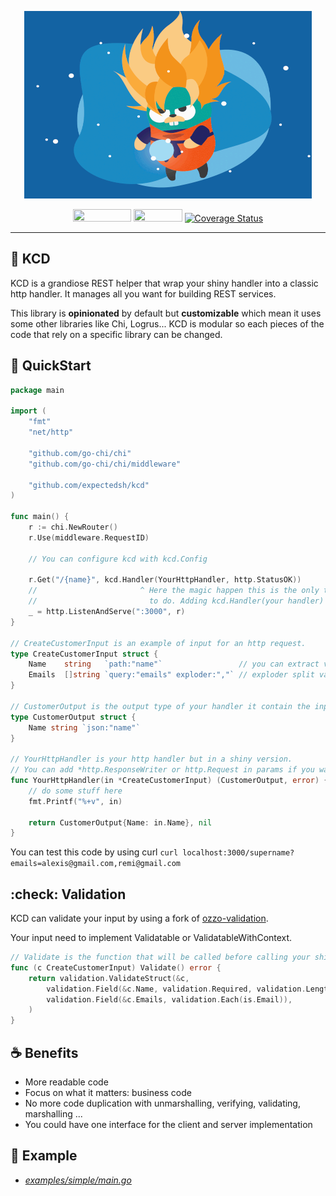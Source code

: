 <p align="center">
	<img width="460" height="300" src="./.github/golang-ss.gif">
</p>
<p align="center">
	<a href="https://github.com/expectedsh/kcd/actions">
		<img width="93" height="20" src="https://github.com/expectedsh/kcd/workflows/Go/badge.svg"></a>
	<a href="https://goreportcard.com/report/github.com/expectedsh/kcd">
		<img width="78" height="20" src="https://goreportcard.com/badge/github.com/expectedsh/kcd"></a>
	<a href='https://coveralls.io/github/expectedsh/kcd'>
		<img src='https://coveralls.io/repos/github/expectedsh/kcd/badge.svg' alt='Coverage Status' /></a>
</p>

------

## :stars: KCD 

KCD is a grandiose REST helper that wrap your shiny handler into a classic http handler. 
It manages all you want for building REST services.

This library is **opinionated** by default but **customizable** which mean it uses some other libraries like Chi, Logrus...
KCD is modular so each pieces of the code that rely on a specific library can be changed. 

## :rocket: QuickStart

```go
package main

import (
	"fmt"
	"net/http"

	"github.com/go-chi/chi"
	"github.com/go-chi/chi/middleware"

	"github.com/expectedsh/kcd"
)

func main() {
	r := chi.NewRouter()
	r.Use(middleware.RequestID)

	// You can configure kcd with kcd.Config

	r.Get("/{name}", kcd.Handler(YourHttpHandler, http.StatusOK))
	//                       ^ Here the magic happen this is the only thing you need
	//                         to do. Adding kcd.Handler(your handler)
	_ = http.ListenAndServe(":3000", r)
}

// CreateCustomerInput is an example of input for an http request.
type CreateCustomerInput struct {
	Name    string   `path:"name"`                 // you can extract value from: 'path', 'query', 'header', 'ctx'
	Emails  []string `query:"emails" exploder:","` // exploder split value with the char specified
}

// CustomerOutput is the output type of your handler it contain the input for simplicity.
type CustomerOutput struct {
	Name string `json:"name"`
}

// YourHttpHandler is your http handler but in a shiny version.
// You can add *http.ResponseWriter or http.Request in params if you want.
func YourHttpHandler(in *CreateCustomerInput) (CustomerOutput, error) {
	// do some stuff here
	fmt.Printf("%+v", in)

	return CustomerOutput{Name: in.Name}, nil
}
```

You can test this code by using curl `curl localhost:3000/supername?emails=alexis@gmail.com,remi@gmail.com`

## :check: Validation

KCD can validate your input by using a fork of [ozzo-validation](https://github.com/expectedsh/ozzo-validation).

Your input need to implement Validatable or ValidatableWithContext.

```go
// Validate is the function that will be called before calling your shiny handler.
func (c CreateCustomerInput) Validate() error {
	return validation.ValidateStruct(&c,
		validation.Field(&c.Name, validation.Required, validation.Length(5, 20)),
		validation.Field(&c.Emails, validation.Each(is.Email)),
	)
}
```

## :coffee: Benefits

- More readable code
- Focus on what it matters: business code
- No more code duplication with unmarshalling, verifying, validating, marshalling ...
- You could have one interface for the client and server implementation

## :muscle: Example

- [*examples/simple/main.go*](./examples/simple/main.go)


